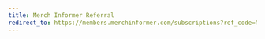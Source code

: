 ```yaml
---
title: Merch Informer Referral
redirect_to: https://members.merchinformer.com/subscriptions?ref_code=N9iceEyTulwM6a9svSulqa6Ly6ZPlGKYLWav
---
```

